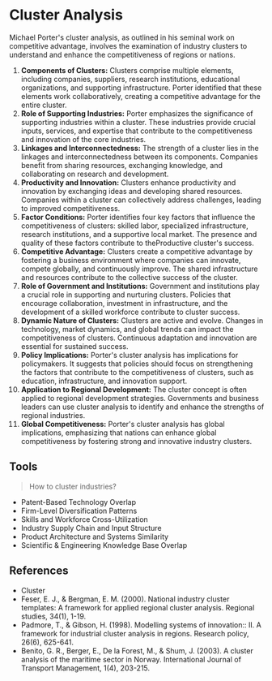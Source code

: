 # Cluster Analysis

Michael Porter's cluster analysis, as outlined in his seminal work on competitive advantage, involves the examination of industry clusters to understand and enhance the competitiveness of regions or nations.

1. **Components of Clusters:** Clusters comprise multiple elements, including companies, suppliers, research institutions, educational organizations, and supporting infrastructure. Porter identified that these elements work collaboratively, creating a competitive advantage for the entire cluster.
2. **Role of Supporting Industries:** Porter emphasizes the significance of supporting industries within a cluster. These industries provide crucial inputs, services, and expertise that contribute to the competitiveness and innovation of the core industries.
3. **Linkages and Interconnectedness:** The strength of a cluster lies in the linkages and interconnectedness between its components. Companies benefit from sharing resources, exchanging knowledge, and collaborating on research and development.
4. **Productivity and Innovation:** Clusters enhance productivity and innovation by exchanging ideas and developing shared resources. Companies within a cluster can collectively address challenges, leading to improved competitiveness.
5. **Factor Conditions:** Porter identifies four key factors that influence the competitiveness of clusters: skilled labor, specialized infrastructure, research institutions, and a supportive local market. The presence and quality of these factors contribute to theProductive  cluster's success.
6. **Competitive Advantage:** Clusters create a competitive advantage by fostering a business environment where companies can innovate, compete globally, and continuously improve. The shared infrastructure and resources contribute to the collective success of the cluster.
7. **Role of Government and Institutions:** Government and institutions play a crucial role in supporting and nurturing clusters. Policies that encourage collaboration, investment in infrastructure, and the development of a skilled workforce contribute to cluster success.
8. **Dynamic Nature of Clusters:** Clusters are active and evolve. Changes in technology, market dynamics, and global trends can impact the competitiveness of clusters. Continuous adaptation and innovation are essential for sustained success.
9. **Policy Implications:** Porter's cluster analysis has implications for policymakers. It suggests that policies should focus on strengthening the factors that contribute to the competitiveness of clusters, such as education, infrastructure, and innovation support.
10. **Application to Regional Development:** The cluster concept is often applied to regional development strategies. Governments and business leaders can use cluster analysis to identify and enhance the strengths of regional industries.
11. **Global Competitiveness:** Porter's cluster analysis has global implications, emphasizing that nations can enhance global competitiveness by fostering strong and innovative industry clusters.

## Tools

> How to cluster industries?

- Patent-Based Technology Overlap
- Firm-Level Diversification Patterns
- Skills and Workforce Cross-Utilization
- Industry Supply Chain and Input Structure
- Product Architecture and Systems Similarity
- Scientific & Engineering Knowledge Base Overlap

## References

- Cluster
- Feser, E. J., & Bergman, E. M. (2000). National industry cluster templates: A framework for applied regional cluster analysis. Regional studies, 34(1), 1-19.
- Padmore, T., & Gibson, H. (1998). Modelling systems of innovation:: II. A framework for industrial cluster analysis in regions. Research policy, 26(6), 625-641.
- Benito, G. R., Berger, E., De la Forest, M., & Shum, J. (2003). A cluster analysis of the maritime sector in Norway. International Journal of Transport Management, 1(4), 203-215.
